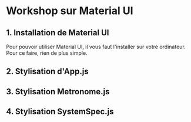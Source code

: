 # Workshop sur Material UI

## 1. Installation de Material UI 
Pour pouvoir utiliser Material UI, il vous faut l'installer sur votre ordinateur. Pour ce faire, rien de plus simple. 

## 2. Stylisation d'App.js

## 3. Stylisation Metronome.js

## 4. Stylisation SystemSpec.js

